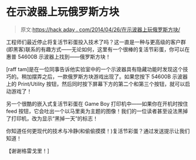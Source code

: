 # 在示波器上玩俄罗斯方块

> 原文:[https://hack aday . com/2014/04/26/在示波器上玩俄罗斯方块/](https://hackaday.com/2014/04/26/playing-tetris-on-an-oscilloscope/)

工程师们最近停止将复活节彩蛋投入技术了吗？这一直是一种与更高级的客户群(即黑客)联系的有趣方式——无论如何，这里有一个很棒的复活节彩蛋，你可以在惠普 54600B 示波器上找到——俄罗斯方块！

[raff tam]是在一位同事告诉他实验室中的一个示波器具有隐藏功能时发现这个技巧的。稍加摆弄之后，一款俄罗斯方块游戏出现了。如果您按下 54600B 示波器上的 Print/Utility 按钮，然后同时按下屏幕下方的第二个和第三个按钮，就可以启动游戏了！

另一个很酷的嵌入式复活节彩蛋在 Game Boy 打印机中——如果你在开机时按住 feed 按钮，它会吐出一个以马里奥为主题的图像！我们的一位读者甚至设法黑掉了打印机，改为显示“黑掉一天”的标志！

你知道任何更现代的技术与冷静(和偷偷摸摸！)复活节彩蛋？通过发送提示让我们知道！

【谢谢格雷戈里！]
